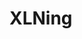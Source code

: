 # XLNing
<!DOCTYPE html>
<html>
<head>
    <meta charset="utf-8">
    <title></title>
    <script type="text/javascript">
        function count(){
            var a = parseInt(document.getElementById("tex1").value);
            var b = parseInt(document.getElementById("tex2").value);
            var selectSign = document.getElementById("select").value;

            switch (selectSign)
            {
                case '+': answer = a+b;break;
                case '-': answer = a-b;break;
                case '*': answer = a*b;break;
                case '/': answer = a/b;
            }
            document.getElementById("fruit").value = answer;
        }
    </script>
</head>
<body>
<input type="text" id="tex1" />
<select id="select">
    <option value="+">+</option>
    <option value="-">-</option>
    <option value="*">*</option>
    <option value="/">/</option>
</select>
<input type="text" id="tex2" />
<input type="button" value=" = " onclick="count()" />
<input type="text" id="fruit" onclick="count()" />
</body>
</html>
